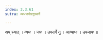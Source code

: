 ```yaml
---
index: 3.3.61
sutra: व्यधजपोरनुपसर्गे

---
```

 अप् स्यात् । व्यधः । जपः । उपसर्गे तु । आव्याधः । उपजापः ॥